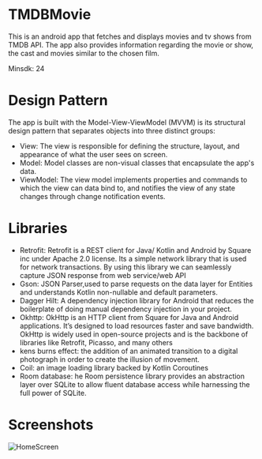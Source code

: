 # TMDBMovie
This is an android app that fetches and displays movies and tv shows from TMDB API. The app also provides information regarding the movie or show, the cast and movies similar to the chosen film.

Minsdk: 24

# Design Pattern
The app is built with the Model-View-ViewModel (MVVM) is its structural design pattern that separates objects into three distinct groups:
- View: The view is responsible for defining the structure, layout, and appearance of what the user sees on screen.
- Model: Model classes are non-visual classes that encapsulate the app's data.
- ViewModel: The view model implements properties and commands to which the view can data bind to, and notifies the view of any state changes through change notification events.

# Libraries
- Retrofit: Retrofit is a REST client for Java/ Kotlin and Android by Square inc under Apache 2.0 license. Its a simple network library that is used for network transactions. By using this library we can seamlessly capture JSON response from web service/web API
- Gson: JSON Parser,used to parse requests on the data layer for Entities and understands Kotlin non-nullable and default parameters.
- Dagger Hilt:  A dependency injection library for Android that reduces the boilerplate of doing manual dependency injection in your project.
- Okhttp: OkHttp is an HTTP client from Square for Java and Android applications. It’s designed to load resources faster and save bandwidth. OkHttp is widely used in open-source projects and is the backbone of libraries like Retrofit, Picasso, and many others
- kens burns effect: the addition of an animated transition to a digital photograph in order to create the illusion of movement.
- Coil: an image loading library backed by Kotlin Coroutines
- Room database: he Room persistence library provides an abstraction layer over SQLite to allow fluent database access while harnessing the full power of SQLite.

# Screenshots
![HomeScreen](https://github.com/Mashnjogu/TMDBMovie/assets/45306598/68d85a57-a040-47fb-bb92-eb7ac25c9713)
